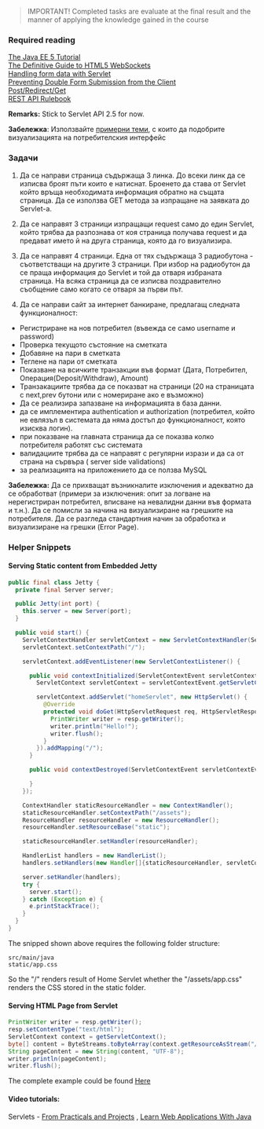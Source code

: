 > IMPORTANT! Completed tasks are evaluate at the final result and the manner of applying the knowledge gained in the  course 

### Required reading

[The Java EE 5 Tutorial ]( http://docs.oracle.com/javaee/5/tutorial/doc/bnadp.html)  
[The Definitive Guide to HTML5 WebSockets](https://www.websocket.org)  
[Handling form data with Servlet](http://www.codejava.net/java-ee/servlet/handling-html-form-data-with-java-servlet)  
[Preventing Double Form Submission from the Client](http://www.the-art-of-web.com/javascript/doublesubmit/)  
[Post/Redirect/Get](https://en.wikipedia.org/wiki/Post/Redirect/Get)  
[REST API Rulebook](https://drive.google.com/open?id=0B9XARH7wTEN4NTZoMWtvSjVKY0k)  

**Remarks:** Stick to Servlet API 2.5 for now.  

**Забележка**: Използвайте [примерни теми](http://getbootstrap.com/getting-started/#examples), с които да подобрите визуализацията на потребителския интерфейс

### Задачи

1. Да се направи страница съдържаща 3 линка.
До всеки линк да се изписва броят пъти които е натиснат. Броенето да става от Servlet който връща необходимата информация обратно на същата страница. Да се използва GET метода за изпращане на заявката до Servlet-а.

2. Да се направят 3 страници изпращащи request само до един Servlet, който трябва да разпознава от коя страница получава request и да предават името й на друга страница, която да го визуализира.

3. Да се направят 4 страници.
  Една от тях съдържаща 3 радиобутона - съответстващи на другите 3 страници. При избор на радиобутон да се праща информация до Servlet и той да отваря избраната страница. На всяка страница да се изписва поздравително съобщение само когато се отваря за първи път.

4. Да се направи сайт за интернет банкиране, предлагащ следната функционалност:
  * Регистриране на нов потребител (въвежда се само username и password)
  * Проверка текущото състояние на сметката
  * Добавяне на пари в сметката
  * Теглене на пари от сметката
  * Показване на всичките транзакции във формат (Дата, Потребител, Операция(Deposit/Withdraw), Amount) 
  * Транзакациите трябва да се показват на страници (20 на страницата с next,prev бутони или с номериране ако е възможно)
  * Да се реализира запазване на информацията в база данни.
  * да се имплементира authentication и authorization (потребител, който не eвлязъл в системата да няма 	достъп до функционалност, която изисква логин).
  * при показване на главната 	страница да се пoказва колко потребителя рабoтят със системата
  * валидациите трябвa да се направят с 	регулярни изрази и да са от страна на 	сървъра ( server side validations)  
  * за реализацията на приложението да се ползва MySQL  

  **Забележка:** Да се прихващат възникналите изключения и адекватно да се обработват (примери за изключения: опит за логване на нерегистриран потребител, вписване на невалидни данни във формата и т.н.). Да се помисли за начина на визуализиране на грешките на потребителя. Да се разгледа стандартния начин за обработка и визуализиране на грешки (Error Page).

### Helper Snippets 

#### Serving Static content from Embedded Jetty 
```java
public final class Jetty {
  private final Server server;

  public Jetty(int port) {
    this.server = new Server(port);
  }

  public void start() {
    ServletContextHandler servletContext = new ServletContextHandler(ServletContextHandler.SESSIONS);
    servletContext.setContextPath("/");

    servletContext.addEventListener(new ServletContextListener() {

      public void contextInitialized(ServletContextEvent servletContextEvent) {
        ServletContext servletContext = servletContextEvent.getServletContext();

        servletContext.addServlet("homeServlet", new HttpServlet() {
          @Override
          protected void doGet(HttpServletRequest req, HttpServletResponse resp) throws ServletException, IOException {
            PrintWriter writer = resp.getWriter();
            writer.println("Hello!");
            writer.flush();
          }
        }).addMapping("/");
      }

      public void contextDestroyed(ServletContextEvent servletContextEvent) {

      }
    });

    ContextHandler staticResourceHandler = new ContextHandler();
    staticResourceHandler.setContextPath("/assets");
    ResourceHandler resourceHandler = new ResourceHandler();
    resourceHandler.setResourceBase("static");

    staticResourceHandler.setHandler(resourceHandler);

    HandlerList handlers = new HandlerList();
    handlers.setHandlers(new Handler[]{staticResourceHandler, servletContext});

    server.setHandler(handlers);
    try {
      server.start();
    } catch (Exception e) {
      e.printStackTrace();
    }
  }  
}
```

The snipped shown above requires the following folder structure: 
```
src/main/java
static/app.css 
```
So the "/" renders result of Home Servlet whether the "/assets/app.css" renders the CSS stored in the static folder. 

#### Serving HTML Page from Servlet
```java
PrintWriter writer = resp.getWriter();
resp.setContentType("text/html");
ServletContext context = getServletContext();
byte[] content = ByteStreams.toByteArray(context.getResourceAsStream("/WEB-INF/LoginPage.html"));
String pageContent = new String(content, "UTF-8");
writer.println(pageContent);
writer.flush();
```

The complete example could be found [Here](https://gist.github.com/mgenov/6ad2a4919a4f4207ae1351e8e4bc2985)

#### Video tutorials: 
Servlets - [From Practicals and Projects](https://drive.google.com/file/d/0B3ffUVx4XrJkZ0hJdFJ4UEtETDg/view?usp=sharing) , [Learn Web Applications With Java](https://drive.google.com/file/d/0B3ffUVx4XrJkdDNkblRhSHVxMTA/view?usp=sharing) 
